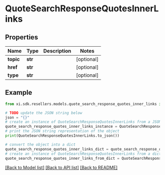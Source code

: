 # QuoteSearchResponseQuotesInnerLinks


## Properties

Name | Type | Description | Notes
------------ | ------------- | ------------- | -------------
**topic** | **str** |  | [optional] 
**href** | **str** |  | [optional] 
**type** | **str** |  | [optional] 

## Example

```python
from xi.sdk.resellers.models.quote_search_response_quotes_inner_links import QuoteSearchResponseQuotesInnerLinks

# TODO update the JSON string below
json = "{}"
# create an instance of QuoteSearchResponseQuotesInnerLinks from a JSON string
quote_search_response_quotes_inner_links_instance = QuoteSearchResponseQuotesInnerLinks.from_json(json)
# print the JSON string representation of the object
print(QuoteSearchResponseQuotesInnerLinks.to_json())

# convert the object into a dict
quote_search_response_quotes_inner_links_dict = quote_search_response_quotes_inner_links_instance.to_dict()
# create an instance of QuoteSearchResponseQuotesInnerLinks from a dict
quote_search_response_quotes_inner_links_from_dict = QuoteSearchResponseQuotesInnerLinks.from_dict(quote_search_response_quotes_inner_links_dict)
```
[[Back to Model list]](../README.md#documentation-for-models) [[Back to API list]](../README.md#documentation-for-api-endpoints) [[Back to README]](../README.md)


